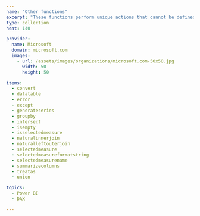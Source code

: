 ```yaml
---
name: "Other functions"
excerpt: "These functions perform unique actions that cannot be defined by any of the categories."
type: collection
heat: 140

provider:
  name: Microsoft
  domain: microsoft.com
  images:
    - url: /assets/images/organizations/microsoft.com-50x50.jpg
      width: 50
      height: 50

items:
  - convert
  - datatable
  - error
  - except
  - generateseries
  - groupby
  - intersect
  - isempty
  - isselectedmeasure
  - naturalinnerjoin
  - naturalleftouterjoin
  - selectedmeasure
  - selectedmeasureformatstring
  - selectedmeasurename
  - summarizecolumns
  - treatas
  - union

topics:
  - Power BI
  - DAX

---
```


